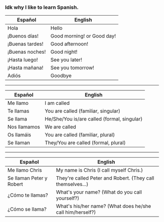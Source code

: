 ### Idk why I like to learn Spanish. 

| Español         | English                    |
| --------------- | -------------------------- |
| Hola            | Hello                      |
| ¡Buenos días!   | Good morning! or Good day! |
| ¡Buenas tardes! | Good afternoon!            |
| ¡Buenas noches! | Good night!                |
| ¡Hasta luego!   | See you later!             |
| ¡Hasta mañana!  | See you tomorrow!          |
| Adiós           | Goodbye                    |

---

| Español      | English                                     |
| ------------ | ------------------------------------------- |
| Me llamo     | I am called                                 |
| Te llamas    | You are called (familiar, singular)         |
| Se llama     | He/She/You is/are called (formal, singular) |
| Nos llamamos | We are called                               |
| Os llamáis   | You are called (familiar, plural)           |
| Se llaman    | They/You are called (formal, plural)        |

---

| Español                  | English                                                    |
| ------------------------ | ---------------------------------------------------------- |
| Me llamo Chris           | My name is Chris (I call myself Chris.)                    |
| Se llaman Peter y Robert | They're called Peter and Robert. (They call themselves...) |
| ¿Cómo te llamas?         | What's your name? (What do you call yourself?)             |
| ¿Cómo se llama?          | What's his/her name? (What does he/she call him/herself?)  |
